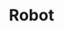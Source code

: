 ---
title: "Robot"

categories: ['']

tags: ['Robot']

arwords: 'الإنسان الآلي'
arwords2: 'الخادم الآلي'

arexps: []

enwords: ['Robot']

enexps: []

arlexicons: 'أ'
arlexicons2: 'خ'

enlexicons: 'R'

authors: ['Ruqayya Roshdy']

translators: ['']

citations: 'مقدمة في حوسبة اللغة العربية'

sources: 'مركز الملك عبدالله بن عبدالعزيز الدولي لخدمة اللغة العربية'

word: "true"

slug: ""
---